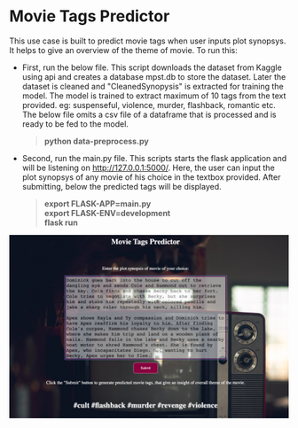 # Movie Tags Predictor

This use case is built to predict movie tags when user inputs plot synopsys. It helps to give an overview of the theme of movie. 
To run this:

- First, run the below file. This script downloads the dataset from Kaggle using api and creates a database mpst.db to store the dataset. Later the dataset is cleaned and "CleanedSynopysis" is extracted for training the model. The model is trained to extract maximum of 10 tags from the text provided. eg: suspenseful, violence, murder, flashback, romantic etc. The below file omits a csv file of a dataframe that is processed and is ready to be fed to the model.   
    > **python data-preprocess.py**
    
- Second, run the main.py file. This scripts starts the flask application and will be listening on http://127.0.0.1:5000/. Here, the user can input the plot synopsys of any movie of his choice in the textbox provided. After submitting, below the predicted tags will be displayed. 
    > **export FLASK-APP=main.py** \
    > **export FLASK-ENV=development** \
    > **flask run** 


<img src="movie-tags-ui.png" width="700">

